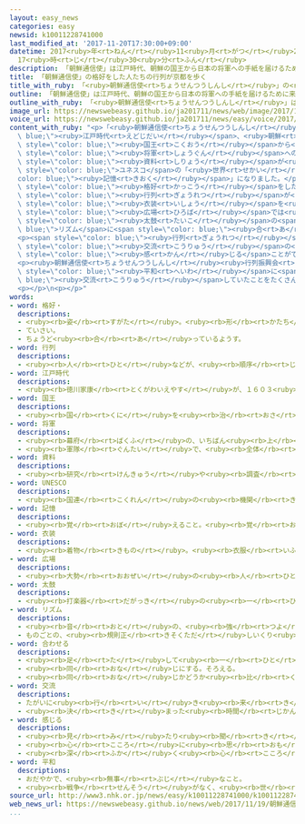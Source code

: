 ```yaml
---
layout: easy_news
categories: easy
newsid: k10011228741000
last_modified_at: '2017-11-20T17:30:00+09:00'
datetime: 2017<ruby>年<rt>ねん</rt></ruby>11<ruby>月<rt>がつ</rt></ruby>20<ruby>日<rt>にち</rt></ruby>
  17<ruby>時<rt>じ</rt></ruby>30<ruby>分<rt>ふん</rt></ruby>
description: 「朝鮮通信使」は江戸時代、朝鮮の国王から日本の将軍への手紙を届けるために来た人たちです。
title: 「朝鮮通信使」の格好をした人たちの行列が京都を歩く
title_with_ruby: 「<ruby>朝鮮通信使<rt>ちょうせんつうしんし</rt></ruby>」の<ruby>格好<rt>かっこう</rt></ruby>をした<ruby>人<rt>ひと</rt></ruby>たちの<ruby>行列<rt>ぎょうれつ</rt></ruby>が<ruby>京都<rt>きょうと</rt></ruby>を<ruby>歩<rt>ある</rt></ruby>く
outline: 「朝鮮通信使」は江戸時代、朝鮮の国王から日本の将軍への手紙を届けるために来た人たちです。
outline_with_ruby: 「<ruby>朝鮮通信使<rt>ちょうせんつうしんし</rt></ruby>」は<ruby>江戸時代<rt>えどじだい</rt></ruby>、<ruby>朝鮮<rt>ちょうせん</rt></ruby>の<ruby>国王<rt>こくおう</rt></ruby>から<ruby>日本<rt>にっぽん</rt></ruby>の<ruby>将軍<rt>しょうぐん</rt></ruby>への<ruby>手紙<rt>てがみ</rt></ruby>を<ruby>届<rt>とど</rt></ruby>けるために<ruby>来<rt>き</rt></ruby>た<ruby>人<rt>ひと</rt></ruby>たちです。
image_url: https://newswebeasy.github.io/ja201711/news/web/image/2017/11/19/K10011228741_1711191838_1711191855_01_03.jpg
voice_url: https://newswebeasy.github.io/ja201711/news/easy/voice/2017/11/20/k10011228741000.mp3
content_with_ruby: "<p>「<ruby>朝鮮通信使<rt>ちょうせんつうしんし</rt></ruby>」は<span style=\"color:\
  \ blue;\"><ruby>江戸時代<rt>えどじだい</rt></ruby></span>、<ruby>朝鮮<rt>ちょうせん</rt></ruby>の<span\
  \ style=\"color: blue;\"><ruby>国王<rt>こくおう</rt></ruby></span>から<ruby>日本<rt>にっぽん</rt></ruby>の<span\
  \ style=\"color: blue;\"><ruby>将軍<rt>しょうぐん</rt></ruby></span>への<ruby>手紙<rt>てがみ</rt></ruby>を<ruby>届<rt>とど</rt></ruby>けるために<ruby>来<rt>き</rt></ruby>た<ruby>人<rt>ひと</rt></ruby>たちです。<ruby>朝鮮通信使<rt>ちょうせんつうしんし</rt></ruby>の<span\
  \ style=\"color: blue;\"><ruby>資料<rt>しりょう</rt></ruby></span>が<ruby>今年<rt>ことし</rt></ruby>、<span\
  \ style=\"color: blue;\">ユネスコ</span>の「<ruby>世界<rt>せかい</rt></ruby>の<span style=\"\
  color: blue;\"><ruby>記憶<rt>きおく</rt></ruby></span>」になりました。</p>\n<p>１９<ruby>日<rt>にち</rt></ruby>、<ruby>朝鮮通信使<rt>ちょうせんつうしんし</rt></ruby>の<span\
  \ style=\"color: blue;\"><ruby>格好<rt>かっこう</rt></ruby></span>をした<ruby>人<rt>ひと</rt></ruby>たちの<span\
  \ style=\"color: blue;\"><ruby>行列<rt>ぎょうれつ</rt></ruby></span>が<ruby>京都<rt>きょうと</rt></ruby>の<ruby>町<rt>まち</rt></ruby>の<ruby>中<rt>なか</rt></ruby>を<ruby>歩<rt>ある</rt></ruby>きました。１８０<ruby>人<rt>にん</rt></ruby>ぐらいの<ruby>人<rt>ひと</rt></ruby>がきれいな<ruby>色<rt>いろ</rt></ruby>の<span\
  \ style=\"color: blue;\"><ruby>衣装<rt>いしょう</rt></ruby></span>を<ruby>着<rt>き</rt></ruby>て、<ruby>平安神宮<rt>へいあんじんぐう</rt></ruby>の<ruby>周<rt>まわ</rt></ruby>りを<ruby>歩<rt>ある</rt></ruby>きました。<span\
  \ style=\"color: blue;\"><ruby>広場<rt>ひろば</rt></ruby></span>では<ruby>中学生<rt>ちゅうがくせい</rt></ruby>や<ruby>高校生<rt>こうこうせい</rt></ruby>たちが<span\
  \ style=\"color: blue;\"><ruby>太鼓<rt>たいこ</rt></ruby></span>の<span style=\"color:\
  \ blue;\">リズム</span>に<span style=\"color: blue;\"><ruby>合<rt>あ</rt></ruby>わせ</span>て、<ruby>韓国<rt>かんこく</rt></ruby>の<ruby>踊<rt>おど</rt></ruby>りを<ruby>見<rt>み</rt></ruby>せました。</p>\n\
  <p><span style=\"color: blue;\"><ruby>行列<rt>ぎょうれつ</rt></ruby></span>を<ruby>見<rt>み</rt></ruby>に<ruby>来<rt>き</rt></ruby>た<ruby>女性<rt>じょせい</rt></ruby>は「<ruby>日本<rt>にっぽん</rt></ruby>と<ruby>韓国<rt>かんこく</rt></ruby>の<span\
  \ style=\"color: blue;\"><ruby>交流<rt>こうりゅう</rt></ruby></span>の<ruby>歴史<rt>れきし</rt></ruby>を<span\
  \ style=\"color: blue;\"><ruby>感<rt>かん</rt></ruby>じる</span>ことができて、すばらしいと<ruby>思<rt>おも</rt></ruby>います」と<ruby>話<rt>はな</rt></ruby>していました。</p>\n\
  <p><ruby>朝鮮通信使<rt>ちょうせんつうしんし</rt></ruby><ruby>行列振興会<rt>ぎょうれつしんこうかい</rt></ruby>の<ruby>人<rt>ひと</rt></ruby>は「<ruby>日本<rt>にっぽん</rt></ruby>と<ruby>韓国<rt>かんこく</rt></ruby>が２００<ruby>年<rt>ねん</rt></ruby>の<ruby>間<rt>あいだ</rt></ruby>、<span\
  \ style=\"color: blue;\"><ruby>平和<rt>へいわ</rt></ruby></span>に<span style=\"color:\
  \ blue;\"><ruby>交流<rt>こうりゅう</rt></ruby></span>していたことをたくさんの<ruby>人<rt>ひと</rt></ruby>に<ruby>知<rt>し</rt></ruby>ってもらいたいです」と<ruby>話<rt>はな</rt></ruby>していました。</p>\n\
  <p></p>\n<p></p>"
words:
- word: 格好・
  descriptions:
  - <ruby><rb>姿</rb><rt>すがた</rt></ruby>。<ruby><rb>形</rb><rt>かたち</rt></ruby>。
  - ていさい。
  - ちょうど<ruby><rb>合</rb><rt>あ</rt></ruby>っているようす。
- word: 行列
  descriptions:
  - <ruby><rb>人</rb><rt>ひと</rt></ruby>などが、<ruby><rb>順序</rb><rt>じゅんじょ</rt></ruby>よく<ruby><rb>並</rb><rt>なら</rt></ruby>ぶこと。<ruby><rb>順</rb><rt>じゅん</rt></ruby>に<ruby><rb>並</rb><rt>なら</rt></ruby>んだ<ruby><rb>列</rb><rt>れつ</rt></ruby>。
- word: 江戸時代
  descriptions:
  - <ruby><rb>徳川家康</rb><rt>とくがわいえやす</rt></ruby>が、１６０３<ruby><rb>年</rb><rt>ねん</rt></ruby>に<ruby><rb>江戸</rb><rt>えど</rt></ruby>に<ruby><rb>幕府</rb><rt>ばくふ</rt></ruby>を<ruby><rb>開</rb><rt>ひら</rt></ruby>いてから、１８６７<ruby><rb>年</rb><rt>ねん</rt></ruby>にほろびるまでの<ruby><rb>約</rb><rt>やく</rt></ruby>２６０<ruby><rb>年間</rb><rt>ねんかん</rt></ruby>。<ruby><rb>鎖国</rb><rt>さこく</rt></ruby>のために<ruby><rb>日本</rb><rt>にっぽん</rt></ruby><ruby><rb>独特</rb><rt>どくとく</rt></ruby>の<ruby><rb>文化</rb><rt>ぶんか</rt></ruby>が<ruby><rb>栄</rb><rt>さか</rt></ruby>えた。「<ruby><rb>徳川時代</rb><rt>とくがわじだい</rt></ruby>」ともいう。
- word: 国王
  descriptions:
  - <ruby><rb>国</rb><rt>くに</rt></ruby>を<ruby><rb>治</rb><rt>おさ</rt></ruby>める<ruby><rb>王</rb><rt>おう</rt></ruby>。
- word: 将軍
  descriptions:
  - <ruby><rb>幕府</rb><rt>ばくふ</rt></ruby>の、いちばん<ruby><rb>上</rb><rt>うえ</rt></ruby>の<ruby><rb>位</rb><rt>くらい</rt></ruby>の<ruby><rb>人</rb><rt>ひと</rt></ruby>。
  - <ruby><rb>軍隊</rb><rt>ぐんたい</rt></ruby>で、<ruby><rb>全体</rb><rt>ぜんたい</rt></ruby>を<ruby><rb>指揮</rb><rt>しき</rt></ruby>する<ruby><rb>人</rb><rt>ひと</rt></ruby>。
- word: 資料
  descriptions:
  - <ruby><rb>研究</rb><rt>けんきゅう</rt></ruby>や<ruby><rb>調査</rb><rt>ちょうさ</rt></ruby>のもととして<ruby><rb>使</rb><rt>つか</rt></ruby>う<ruby><rb>材料</rb><rt>ざいりょう</rt></ruby>。
- word: UNESCO
  descriptions:
  - <ruby><rb>国連</rb><rt>こくれん</rt></ruby>の<ruby><rb>機関</rb><rt>きかん</rt></ruby>の<ruby><rb>一</rb><rt>ひと</rt></ruby>つで、<ruby><rb>教育</rb><rt>きょういく</rt></ruby>や<ruby><rb>科学</rb><rt>かがく</rt></ruby>、また<ruby><rb>文化</rb><rt>ぶんか</rt></ruby>を<ruby><rb>通</rb><rt>つう</rt></ruby>じて、たがいに<ruby><rb>理解</rb><rt>りかい</rt></ruby>し<ruby><rb>合</rb><rt>あ</rt></ruby>い、<ruby><rb>世界</rb><rt>せかい</rt></ruby>の<ruby><rb>平和</rb><rt>へいわ</rt></ruby>と<ruby><rb>安全</rb><rt>あんぜん</rt></ruby>を<ruby><rb>守</rb><rt>まも</rt></ruby>ることを<ruby><rb>目的</rb><rt>もくてき</rt></ruby>としている。
- word: 記憶
  descriptions:
  - <ruby><rb>覚</rb><rt>おぼ</rt></ruby>えること。<ruby><rb>覚</rb><rt>おぼ</rt></ruby>えていること。
- word: 衣装
  descriptions:
  - <ruby><rb>着物</rb><rt>きもの</rt></ruby>。<ruby><rb>衣服</rb><rt>いふく</rt></ruby>。
- word: 広場
  descriptions:
  - <ruby><rb>大勢</rb><rt>おおぜい</rt></ruby>の<ruby><rb>人</rb><rt>ひと</rt></ruby>が<ruby><rb>集</rb><rt>あつ</rt></ruby>まれる、<ruby><rb>広</rb><rt>ひろ</rt></ruby>い<ruby><rb>場所</rb><rt>ばしょ</rt></ruby>。
- word: 太鼓
  descriptions:
  - <ruby><rb>打楽器</rb><rt>だがっき</rt></ruby>の<ruby><rb>一</rb><rt>ひと</rt></ruby>つ。<ruby><rb>木</rb><rt>き</rt></ruby>や<ruby><rb>金属</rb><rt>きんぞく</rt></ruby>で<ruby><rb>作</rb><rt>つく</rt></ruby>った<ruby><rb>胴</rb><rt>どう</rt></ruby>に<ruby><rb>皮</rb><rt>かわ</rt></ruby>を<ruby><rb>張</rb><rt>は</rt></ruby>り、ばちで<ruby><rb>打</rb><rt>う</rt></ruby>ち<ruby><rb>鳴</rb><rt>な</rt></ruby>らすもの。
- word: リズム
  descriptions:
  - <ruby><rb>音</rb><rt>おと</rt></ruby>の、<ruby><rb>強</rb><rt>つよ</rt></ruby>い<ruby><rb>弱</rb><rt>よわ</rt></ruby>いや<ruby><rb>長</rb><rt>なが</rt></ruby>い<ruby><rb>短</rb><rt>みじか</rt></ruby>いの、<ruby><rb>規則正</rb><rt>きそくただ</rt></ruby>しいくり<ruby><rb>返</rb><rt>かえ</rt></ruby>し。<ruby><rb>拍子</rb><rt>ひょうし</rt></ruby>。
  - ものごとの、<ruby><rb>規則正</rb><rt>きそくただ</rt></ruby>しいくり<ruby><rb>返</rb><rt>かえ</rt></ruby>し。
- word: 合わせる
  descriptions:
  - <ruby><rb>足</rb><rt>た</rt></ruby>して<ruby><rb>一</rb><rt>ひと</rt></ruby>つにする。いっしょにする。
  - <ruby><rb>同</rb><rt>おな</rt></ruby>じにする。そろえる。
  - <ruby><rb>同</rb><rt>おな</rt></ruby>じかどうか<ruby><rb>比</rb><rt>くら</rt></ruby>べる。
- word: 交流
  descriptions:
  - たがいに<ruby><rb>行</rb><rt>い</rt></ruby>き<ruby><rb>来</rb><rt>き</rt></ruby>すること。<ruby><rb>交</rb><rt>ま</rt></ruby>じり<ruby><rb>合</rb><rt>あ</rt></ruby>うこと。
  - <ruby><rb>決</rb><rt>き</rt></ruby>まった<ruby><rb>時間</rb><rt>じかん</rt></ruby>ごとに、<ruby><rb>流</rb><rt>なが</rt></ruby>れの<ruby><rb>方向</rb><rt>ほうこう</rt></ruby>が<ruby><rb>逆</rb><rt>ぎゃく</rt></ruby>になる<ruby><rb>電流</rb><rt>でんりゅう</rt></ruby>。
- word: 感じる
  descriptions:
  - <ruby><rb>見</rb><rt>み</rt></ruby>たり<ruby><rb>聞</rb><rt>き</rt></ruby>いたりさわったりして、ある<ruby><rb>感</rb><rt>かん</rt></ruby>じを<ruby><rb>体</rb><rt>からだ</rt></ruby>に<ruby><rb>受</rb><rt>う</rt></ruby>ける。
  - <ruby><rb>心</rb><rt>こころ</rt></ruby>に<ruby><rb>思</rb><rt>おも</rt></ruby>う。
  - <ruby><rb>深</rb><rt>ふか</rt></ruby>く<ruby><rb>心</rb><rt>こころ</rt></ruby>にしみる。<ruby><rb>感動</rb><rt>かんどう</rt></ruby>する。
- word: 平和
  descriptions:
  - おだやかで、<ruby><rb>無事</rb><rt>ぶじ</rt></ruby>なこと。
  - <ruby><rb>戦争</rb><rt>せんそう</rt></ruby>がなく、<ruby><rb>世</rb><rt>よ</rt></ruby>の<ruby><rb>中</rb><rt>なか</rt></ruby>が<ruby><rb>無事</rb><rt>ぶじ</rt></ruby>に<ruby><rb>治</rb><rt>おさ</rt></ruby>まっていること。
source_url: http://www3.nhk.or.jp/news/easy/k10011228741000/k10011228741000.html
web_news_url: https://newswebeasy.github.io/news/web/2017/11/19/朝鮮通信使の行列を再現-秋の都大路を練り歩く
...
```

